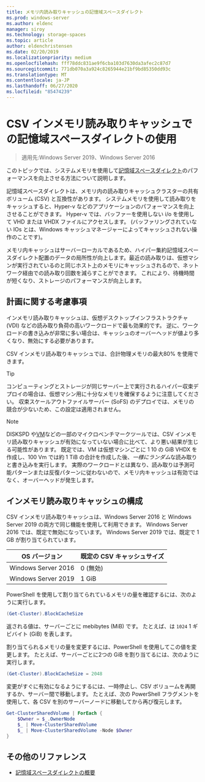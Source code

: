 ```yaml
---
title: メモリ内読み取りキャッシュの記憶域スペースダイレクト
ms.prod: windows-server
ms.author: eldenc
manager: siroy
ms.technology: storage-spaces
ms.topic: article
author: eldenchristensen
ms.date: 02/20/2019
ms.localizationpriority: medium
ms.openlocfilehash: fff78ddc831ae9f6cba103d7630da3afec2c87d7
ms.sourcegitcommit: 771db070a3a924c8265944e21bf9bd85350dd93c
ms.translationtype: MT
ms.contentlocale: ja-JP
ms.lasthandoff: 06/27/2020
ms.locfileid: "85474239"
---
```

# <a name="using-storage-spaces-direct-with-the-csv-in-memory-read-cache"></a>CSV インメモリ読み取りキャッシュでの記憶域スペースダイレクトの使用
> 適用先:Windows Server 2019、Windows Server 2016

このトピックでは、システムメモリを使用して[記憶域スペースダイレクト](storage-spaces-direct-overview.md)のパフォーマンスを向上させる方法について説明します。

記憶域スペースダイレクトは、メモリ内の読み取りキャッシュクラスターの共有ボリューム (CSV) と互換性があります。 システムメモリを使用して読み取りをキャッシュすると、Hyper-v などのアプリケーションのパフォーマンスを向上させることができます。 Hyper-v では、バッファーを使用しない i/o を使用して VHD または VHDX ファイルにアクセスします。 (バッファリングされていない IOs とは、Windows キャッシュマネージャーによってキャッシュされない操作のことです)。

メモリ内キャッシュはサーバーローカルであるため、ハイパー集約記憶域スペースダイレクト配置のデータの局所性が向上します。最近の読み取りは、仮想マシンが実行されているのと同じホスト上のメモリにキャッシュされるので、ネットワーク経由での読み取り回数を減らすことができます。 これにより、待機時間が短くなり、ストレージのパフォーマンスが向上します。

## <a name="planning-considerations"></a>計画に関する考慮事項

インメモリ読み取りキャッシュは、仮想デスクトップインフラストラクチャ (VDI) などの読み取り負荷の高いワークロードで最も効果的です。 逆に、ワークロードの書き込みが非常に多い場合は、キャッシュのオーバーヘッドが値より多くなり、無効にする必要があります。

CSV インメモリ読み取りキャッシュでは、合計物理メモリの最大80% を使用できます。

  > [!TIP]
  > コンピューティングとストレージが同じサーバー上で実行されるハイパー収束デプロイの場合は、仮想マシン用に十分なメモリを確保するように注意してください。 収束スケールアウトファイルサーバー (SoFS) のデプロイでは、メモリの競合が少ないため、この設定は適用されません。

  > [!NOTE]
  > DISKSPD や[VM](https://github.com/Microsoft/diskspd/tree/master/Frameworks/VMFleet)などの一部のマイクロベンチマークツールでは、CSV インメモリ読み取りキャッシュが有効になっていない場合に比べて、より悪い結果が生じる可能性があります。 既定では、VM は仮想マシンごとに 1 10 の GiB VHDX を作成し、100 Vm では約 1 TiB の合計を作成した後、*一様にランダム*な読み取りと書き込みを実行します。 実際のワークロードとは異なり、読み取りは予測可能パターンまたは反復パターンに従わないので、メモリ内キャッシュは有効ではなく、オーバーヘッドが発生します。

## <a name="configuring-the-in-memory-read-cache"></a>インメモリ読み取りキャッシュの構成

CSV インメモリ読み取りキャッシュは、Windows Server 2016 と Windows Server 2019 の両方で同じ機能を使用して利用できます。 Windows Server 2016 では、既定で無効になっています。 Windows Server 2019 では、既定で 1 GB が割り当てられています。

| OS バージョン          | 既定の CSV キャッシュサイズ |
|---------------------|------------------------|
| Windows Server 2016 | 0 (無効)           |
| Windows Server 2019 | 1 GiB                   |

PowerShell を使用して割り当てられているメモリの量を確認するには、次のように実行します。

```PowerShell
(Get-Cluster).BlockCacheSize
```

返される値は、サーバーごとに mebibytes (MiB) です。 たとえば、は `1024` 1 ギビバイト (GiB) を表します。

割り当てられるメモリの量を変更するには、PowerShell を使用してこの値を変更します。 たとえば、サーバーごとに2つの GiB を割り当てるには、次のように実行します。

```PowerShell
(Get-Cluster).BlockCacheSize = 2048
```

変更がすぐに有効になるようにするには、一時停止し、CSV ボリュームを再開するか、サーバー間で移動します。 たとえば、次の PowerShell フラグメントを使用して、各 CSV を別のサーバーノードに移動してから再び復元します。

```PowerShell
Get-ClusterSharedVolume | ForEach {
    $Owner = $_.OwnerNode
    $_ | Move-ClusterSharedVolume
    $_ | Move-ClusterSharedVolume -Node $Owner
}
```

## <a name="additional-references"></a>その他のリファレンス

- [記憶域スペースダイレクトの概要](storage-spaces-direct-overview.md)
